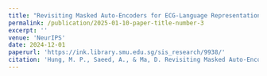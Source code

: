 ```yaml
---
title: "Revisiting Masked Auto-Encoders for ECG-Language Representation Learning"
permalink: /publication/2025-01-10-paper-title-number-3
excerpt: ''
venue: 'NeurIPS'
date: 2024-12-01
paperurl: 'https://ink.library.smu.edu.sg/sis_research/9938/'
citation: 'Hung, M. P., Saeed, A., & Ma, D. Revisiting Masked Auto-Encoders for ECG-Language Representation Learning. In NeurIPS Workshop on Time Series in the Age of Large Models.'
---
```

